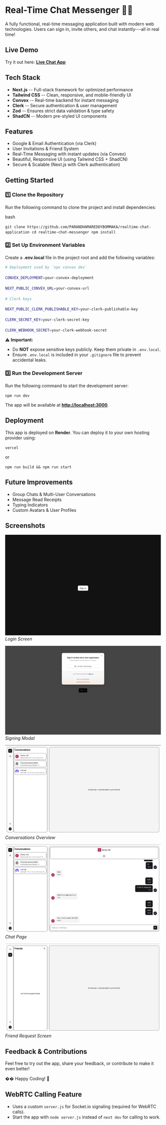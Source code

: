 **Real-Time Chat Messenger** 💬🚀
=================================

A fully functional, real-time messaging application built with modern web technologies. Users can sign in, invite others, and chat instantly---all in real time!

**Live Demo**
-------------

Try it out here: **[Live Chat App](https://realtime-chat-application-xxew.onrender.com/)**

**Tech Stack**
--------------

-   **Next.js** -- Full-stack framework for optimized performance
-   **Tailwind CSS** -- Clean, responsive, and mobile-friendly UI
-   **Convex** -- Real-time backend for instant messaging
-   **Clerk** -- Secure authentication & user management
-   **Zod** -- Ensures strict data validation & type safety
-   **ShadCN** -- Modern pre-styled UI components

**Features**
------------

-   Google & Email Authentication (via Clerk)
-   User Invitations & Friend System
-   Real-Time Messaging with instant updates (via Convex)
-   Beautiful, Responsive UI (using Tailwind CSS + ShadCN)
-   Secure & Scalable (Next.js with Clerk authentication)


**Getting Started**
-------------------

### 1️⃣ Clone the Repository

Run the following command to clone the project and install dependencies:

bash


`git clone https://github.com/PARANDHAMAREDDYBOMMAKA/realtime-chat-application
cd realtime-chat-messenger
npm install`

### 2️⃣ Set Up Environment Variables

Create a **.env.local** file in the project root and add the following variables:

``` sh 
# Deployment used by `npx convex dev`

CONVEX_DEPLOYMENT=your-convex-deployment

NEXT_PUBLIC_CONVEX_URL=your-convex-url

# Clerk keys

NEXT_PUBLIC_CLERK_PUBLISHABLE_KEY=your-clerk-publishable-key

CLERK_SECRET_KEY=your-clerk-secret-key

CLERK_WEBHOOK_SECRET=your-clerk-webhook-secret
```

⚠️ **Important:**

-   Do **NOT** expose sensitive keys publicly. Keep them private in `.env.local`.
-   Ensure `.env.local` is included in your `.gitignore` file to prevent accidental leaks.

### 3️⃣ Run the Development Server

Run the following command to start the development server:


`npm run dev`

The app will be available at **<http://localhost:3000>**.

**Deployment**
--------------

This app is deployed on **Render**. You can deploy it to your own hosting provider using:


`vercel `

or


`npm run build && npm run start`

**Future Improvements**
-----------------------

-   Group Chats & Multi-User Conversations
-   Message Read Receipts
-   Typing Indicators
-   Custom Avatars & User Profiles

**Screenshots**
----------------

![Login Screen](screenshots/login.png)
*Login Screen*

![Signing Modal](screenshots/signingmodal.png)
*Signing Modal*

![Conversations](screenshots/conversations.png)
*Conversations Overview*

![Chat Page](screenshots/Chatpage.png)
*Chat Page*

![Friend Request](screenshots/friendRequest.png)
*Friend Request Screen*

**Feedback & Contributions**
----------------------------

Feel free to try out the app, share your feedback, or contribute to make it even better!


�� Happy Coding! 🚀

## WebRTC Calling Feature
- Uses a custom `server.js` for Socket.io signaling (required for WebRTC calls).
- Start the app with `node server.js` instead of `next dev` for calling to work.
